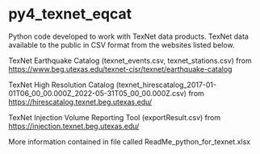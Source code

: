 # py4_texnet_eqcat
Python code developed to work with TexNet data products. TexNet data available to the public in CSV format from the websites listed below.

TexNet Earthquake Catalog (texnet_events.csv, texnet_stations.csv) from https://www.beg.utexas.edu/texnet-cisr/texnet/earthquake-catalog

TexNet High Resolution Catalog (texnet_hirescatalog_2017-01-01T06_00_00.000Z_2022-05-31T05_00_00.000Z.csv) from https://hirescatalog.texnet.beg.utexas.edu/

TexNet Injection Volume Reporting Tool (exportResult.csv) from https://injection.texnet.beg.utexas.edu/

More information contained in file called ReadMe_python_for_texnet.xlsx
